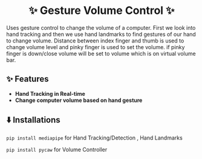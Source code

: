 <h1 align="center">
    ✨ Gesture Volume Control ✨
</h1>

Uses gesture control to change the volume of a computer. First we look into hand tracking and then we use hand landmarks to find gestures of our hand to change volume. Distance between index finger and thumb is used to change volume level and pinky finger is used to set the volume. if pinky finger is down/close volume will be set to volume which is on virtual volume bar.

## ✨ Features

- **Hand Tracking in Real-time**
- **Change computer volume based on hand gesture**

## ⬇️ Installations

```pip install mediapipe```
  for Hand Tracking/Detection , Hand Landmarks

```pip install pycaw```
  for Volume Controller
  
  

